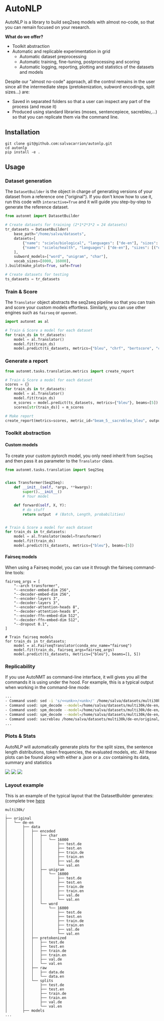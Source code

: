 # AutoNLP

AutoNLP is a library to build seq2seq models with almost no-code, so that you can remain focused on your research.

**What do we offer?**
- Toolkit abstraction
- Automatic and replicable experimentation in grid
  - Automatic dataset preprocessing
  - Automatic training, fine-tuning, postprocessing and scoring
  - Automatic logging, reporting, plotting and statistics of the datasets and models

Despite our "almost no-code" approach, all the control remains in the user since all the intermediate steps (pretokenization, 
subword encodings, split sizes...) are:
- Saved in separated folders so that a user can inspect any part of the process (and reuse it)
- Produced using standard libraries (moses, sentencepiece, sacrebleu,...) so that you can replicate them via the command line.


## Installation

```
git clone git@github.com:salvacarrion/autonlp.git
cd autonlp
pip install -e .
```


## Usage

### Dataset generation

The `DatasetBuilder` is the object in charge of generating versions of your dataset from a reference one ("original"). If you don't know how to use it, 
run this code with `interactive=True` and it will guide you step-by-step to generate the reference dataset.

```python
from autonmt import DatasetBuilder

# Create datasets for training (2*1*2*3*2 = 24 datasets)
tr_datasets = DatasetBuilder(
    base_path="/home/salva/datasets",
    datasets=[
        {"name": "scielo/biological", "languages": ["de-en"], "sizes": [("original", None), ("100k", 100000)]},
        {"name": "scielo/health", "languages": ["de-en"], "sizes": [("original", None), ("100k", 100000)]},
    ],
    subword_models=["word", "unigram", "char"],
    vocab_sizes=[8000, 16000],
).build(make_plots=True, safe=True)

# Create datasets for testing
ts_datasets = tr_datasets
```


### Train & Score

The `Translator` object abstracts the seq2seq pipeline so that you can train and score your custom models effortless. Similarly, 
you can use other engines such as `fairseq` or `opennmt`.

```python
import autonmt as al

# Train & Score a model for each dataset
for train_ds in tr_datasets:
    model = al.Translator()
    model.fit(train_ds)
    model.predict(ts_datasets, metrics={"bleu", "chrf", "bertscore", "comet"}, beams=[1, 5])
```

### Generate a report

```python
from autonmt.tasks.translation.metrics import create_report

# Train & Score a model for each dataset
scores = {}
for train_ds in tr_datasets:
    model = al.Translator()
    model.fit(train_ds)
    m_scores = model.predict(ts_datasets, metrics={"bleu"}, beams=[5])
    scores[str(train_ds)] = m_scores

# Make report
create_report(metrics=scores, metric_id="beam_5__sacrebleu_bleu", output_path=".outputs")
```

### Toolkit abstraction

#### Custom models

To create your custom pytorch model, you only need inherit from `Seq2Seq` and then pass it as parameter to the `Translator` class.

```python
from autonmt.tasks.translation import Seq2Seq


class Transformer(Seq2Seq):
    def __init__(self, *args, **kwargs):
        super().__init__()
        # Your model        

    def forward(self, X, Y):
        # do stuff
        return output  # (Batch, Length, probabilities)


# Train & Score a model for each dataset
for train_ds in tr_datasets:
    model = al.Translator(model=Transformer)
    model.fit(train_ds)
    model.predict(ts_datasets, metrics={"bleu"}, beams=[5])
```


#### Fairseq models

When using a Fairseq model, you can use it through the fairseq command-line tools:

```text
fairseq_args = [
    "--arch transformer",
    "--encoder-embed-dim 256",
    "--decoder-embed-dim 256",
    "--encoder-layers 3",
    "--decoder-layers 3",
    "--encoder-attention-heads 8",
    "--decoder-attention-heads 8",
    "--encoder-ffn-embed-dim 512",
    "--decoder-ffn-embed-dim 512",
    "--dropout 0.1",
]

# Train fairseq models
for train_ds in tr_datasets:
    model = al.FairseqTranslator(conda_env_name="fairseq")
    model.fit(train_ds, fairseq_args=fairseq_args)
    model.predict(ts_datasets, metrics={"bleu"}, beams=[1, 5])
```


### Replicability

If you use AutoNMT as command-line interface, it will gives you all the commands it is using under the hood. For example, this is a typical output when working in the command-line mode:

```bash
...
- Command used: sed -i 's/<<unk>>/<unk>/' /home/salva/datasets/multi30k/de-en/original/models/fairseq/runs/model_word_8000/eval/multi30k_de-en_original/beams/beam1/ref.tok
- Command used: spm_decode --model=/home/salva/datasets/multi30k/de-en/original/vocabs/spm/word/8000/spm_de-en.model --input_format=piece < /home/salva/datasets/multi30k/de-en/original/models/fairseq/runs/model_word_8000/eval/multi30k_de-en_original/beams/beam1/src.tok > /home/salva/datasets/multi30k/de-en/original/models/fairseq/runs/model_word_8000/eval/multi30k_de-en_original/beams/beam1/src.txt
- Command used: spm_decode --model=/home/salva/datasets/multi30k/de-en/original/vocabs/spm/word/8000/spm_de-en.model --input_format=piece < /home/salva/datasets/multi30k/de-en/original/models/fairseq/runs/model_word_8000/eval/multi30k_de-en_original/beams/beam1/ref.tok > /home/salva/datasets/multi30k/de-en/original/models/fairseq/runs/model_word_8000/eval/multi30k_de-en_original/beams/beam1/ref.txt
- Command used: spm_decode --model=/home/salva/datasets/multi30k/de-en/original/vocabs/spm/word/8000/spm_de-en.model --input_format=piece < /home/salva/datasets/multi30k/de-en/original/models/fairseq/runs/model_word_8000/eval/multi30k_de-en_original/beams/beam1/hyp.tok > /home/salva/datasets/multi30k/de-en/original/models/fairseq/runs/model_word_8000/eval/multi30k_de-en_original/beams/beam1/hyp.txt
- Command used: sacrebleu /home/salva/datasets/multi30k/de-en/original/models/fairseq/runs/model_word_8000/eval/multi30k_de-en_original/beams/beam1/ref.txt -i /home/salva/datasets/multi30k/de-en/original/models/fairseq/runs/model_word_8000/eval/multi30k_de-en_original/beams/beam1/hyp.txt -m bleu chrf ter  -w 5 > /home/salva/datasets/multi30k/de-en/original/models/fairseq/runs/model_word_8000/eval/multi30k_de-en_original/beams/beam1/scores/sacrebleu_scores.json
...
```


### Plots & Stats

AutoNLP will automatically generate plots for the split sizes, the sentence length distributions, 
token frequencies, the evaluated models, etc. All these plots can be found along with either a .json or a .csv 
containing its data, summary and statistics

![](docs/images/multi30k/vocab_distr_top100__multi30k_original_de-en__word_16000.png)
![](docs/images/multi30k/sent_distr_test_de__multi30k_original_de-en__word_16000.png)
![](docs/images/multi30k/split_size_tok__multi30k_original_de-en__word_16000.png)


### Layout example

This is an example of the typical layout that the DatasetBuilder generates: (complete tree [here](docs/data/tree.txt)
```text
multi30k/
.
├── original
│   └── de-en
│       ├── data
│       │   ├── encoded
│       │   │   ├── char
│       │   │   │   └── 16000
│       │   │   │       ├── test.de
│       │   │   │       ├── test.en
│       │   │   │       ├── train.de
│       │   │   │       ├── train.en
│       │   │   │       ├── val.de
│       │   │   │       └── val.en
│       │   │   ├── unigram
│       │   │   │   └── 16000
│       │   │   │       ├── test.de
│       │   │   │       ├── test.en
│       │   │   │       ├── train.de
│       │   │   │       ├── train.en
│       │   │   │       ├── val.de
│       │   │   │       └── val.en
│       │   │   └── word
│       │   │       └── 16000
│       │   │           ├── test.de
│       │   │           ├── test.en
│       │   │           ├── train.de
│       │   │           ├── train.en
│       │   │           ├── val.de
│       │   │           └── val.en
│       │   ├── pretokenized
│       │   │   ├── test.de
│       │   │   ├── test.en
│       │   │   ├── train.de
│       │   │   ├── train.en
│       │   │   ├── val.de
│       │   │   └── val.en
│       │   ├── raw
│       │   │   ├── data.de
│       │   │   └── data.en
│       │   └── splits
│       │       ├── test.de
│       │       ├── test.en
│       │       ├── train.de
│       │       ├── train.en
│       │       ├── val.de
│       │       └── val.en
│       ├── models
...
```